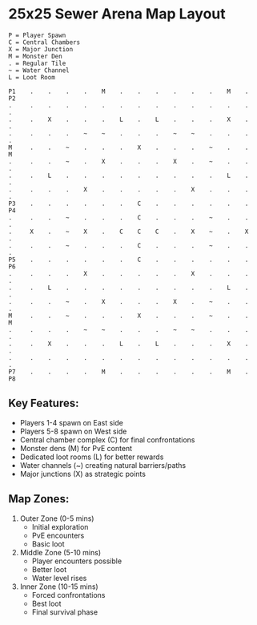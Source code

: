 # 25x25 Sewer Arena Map Layout

```
P = Player Spawn
C = Central Chambers
X = Major Junction
M = Monster Den
. = Regular Tile
~ = Water Channel
L = Loot Room

P1    .    .    .    .    M    .    .    .    .    .    .    M    .    P2
.     .    .    .    .    .    .    .    .    .    .    .    .    .    .
.     .    X    .    .    .    L    .    L    .    .    .    X    .    .
.     .    .    .    ~    ~    .    .    .    ~    ~    .    .    .    .
M     .    .    ~    .    .    .    X    .    .    .    ~    .    .    M
.     .    .    ~    .    X    .    .    .    X    .    ~    .    .    .
.     .    L    .    .    .    .    .    .    .    .    .    L    .    .
.     .    .    .    X    .    .    .    .    .    X    .    .    .    .
P3    .    .    .    .    .    .    C    .    .    .    .    .    .    P4
.     .    .    ~    .    .    .    C    .    .    .    ~    .    .    .
.     X    .    ~    X    .    C    C    C    .    X    ~    .    X    .
.     .    .    ~    .    .    .    C    .    .    .    ~    .    .    .
P5    .    .    .    .    .    .    C    .    .    .    .    .    .    P6
.     .    .    .    X    .    .    .    .    .    X    .    .    .    .
.     .    L    .    .    .    .    .    .    .    .    .    L    .    .
.     .    .    ~    .    X    .    .    .    X    .    ~    .    .    .
M     .    .    ~    .    .    .    X    .    .    .    ~    .    .    M
.     .    .    .    ~    ~    .    .    .    ~    ~    .    .    .    .
.     .    X    .    .    .    L    .    L    .    .    .    X    .    .
.     .    .    .    .    .    .    .    .    .    .    .    .    .    .
P7    .    .    .    .    M    .    .    .    .    .    .    M    .    P8
```

## Key Features:
- Players 1-4 spawn on East side
- Players 5-8 spawn on West side
- Central chamber complex (C) for final confrontations
- Monster dens (M) for PvE content
- Dedicated loot rooms (L) for better rewards
- Water channels (~) creating natural barriers/paths
- Major junctions (X) as strategic points

## Map Zones:
1. Outer Zone (0-5 mins)
   - Initial exploration
   - PvE encounters
   - Basic loot
2. Middle Zone (5-10 mins)
   - Player encounters possible
   - Better loot
   - Water level rises
3. Inner Zone (10-15 mins)
   - Forced confrontations
   - Best loot
   - Final survival phase
